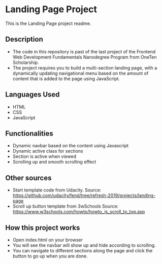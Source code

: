# Landing Page Project

This is the Landing Page  project readme.

## Description

- The code in this repository is past of the last project of the Frontend Web Development Fundamentals Nanodegree Program from OneTen Scholarship.
- The project requires you to build a multi-section landing page, with a dynamically updating navigational menu based on the amount of content that is added to the page using JavaScript.

## Languages Used

- HTML
- CSS
- JavaScript

## Functionalities

- Dynamic navbar based on the content using Javascript
- Dynamic active class for sections 
- Section is active when viewed
- Scrolling up and smooth scrolling effect


## Other sources

- Start template code from Udacity. Source: https://github.com/udacity/fend/tree/refresh-2019/projects/landing-page
- Scroll up button template from 3wSchools Source: https://www.w3schools.com/howto/howto_js_scroll_to_top.asp

## How this project works

- Open index.html on your browser
- You will see the navbar will show up and hide according to scrolling.
- You can navigate to different sections along the page and click the button to go up when you are done.
